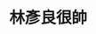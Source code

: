 <!DOCTYPE html>
<html lang="zh-Hant">
<head>
  <meta charset="UTF-8">
  <title>林彥良</title>
</head>
<body>
  <h1>林彥良很帥</h1>
</body>
</html>
